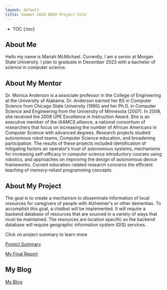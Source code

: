 ```yaml
---
layout: default
title: Summer 2020 DREU Project Site
---
```


* TOC
{:toc}

## About Me

Hello my name is Mariah McMichael. Currently, I am a senior at Morgan State University. I plan to graduate in December 2023 with a bachelor of science in computer science.

## About My Mentor

Dr. Monica Anderson is a associate professor in the College of Engineering at the University of Alabama. Dr. Anderson earned her BS in Computer Science from Chicago State University (1990) and her Ph.D. in Computer Science and Engineering from the University of Minnesota (2007). In 2008, she received the 2008 UPE Excellence in Instruction Award. She is an executive member of the iAAMCS alliance, a national consortium of researchers that focus on increasing the number of African Americans in Computer Science with advanced degrees. Research projects studied autonomous robot teams, Computer Science education, and broadening participation. The results of these projects included identification of mitigating factors an operator’s trust of autonomous systems, mechanisms for increasing self-efficacy in computer science introductory courses using robotics, and approaches on improving the design of autonomous device frameworks.  Current education-related research concerns the efficient teaching of memory-reliant programming concepts.

## About My Project

The goal is to create a mechanism to disseminate information of local resources for caregivers of people with Alzheimer's or other dementias. To accomplish this goal, a chatbot will be implemented. It will require a backend database of resources that are sourced in a variety of ways that must be maintained. The resources are location specific so the backend database will require geographic information system (GIS) services. 

Click on project summary to learn more 

[Project Summary](/images/uaprojectsummary.png)

[My Final Report](files/MariahMcMichaelDREUFinalReport.pdf)

## My Blog

[My Blog](blog.html)
